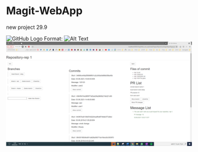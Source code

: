 # Magit-WebApp
new project 29.9

![GitHub Logo](/images/img1.png)
Format: ![Alt Text](/images/img1.png)
![](img1.png)
